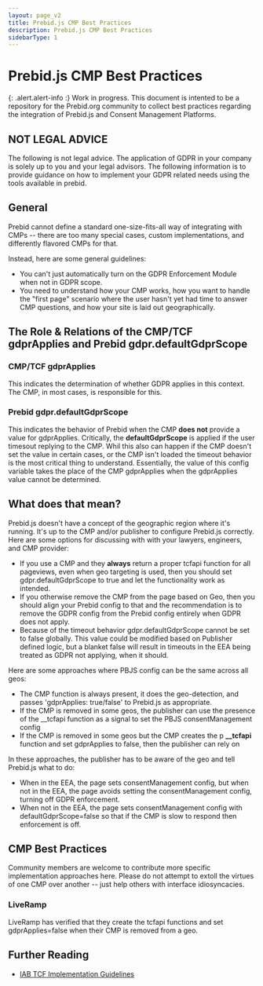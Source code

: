 ```yaml
---
layout: page_v2
title: Prebid.js CMP Best Practices
description: Prebid.js CMP Best Practices
sidebarType: 1
---
```


# Prebid.js CMP Best Practices

{: .alert.alert-info :}
Work in progress. This document is intented to be a repository for the
Prebid.org community to collect best practices regarding the integration
of Prebid.js and Consent Management Platforms.

## NOT LEGAL ADVICE

The following is not legal advice. The application of GDPR in your company is solely up to you and your legal advisors. The following information is to provide guidance on how to implement your GDPR related needs using the tools available in prebid.

## General

Prebid cannot define a standard one-size-fits-all way of integrating with CMPs -- there are too many special cases, custom implementations, and differently
flavored CMPs for that.

Instead, here are some general guidelines:

- You can't just automatically turn on the GDPR Enforcement Module when not in GDPR scope.
- You need to understand how your CMP works, how you want to handle the "first page" scenario where the user hasn't yet had time to answer CMP questions, and how your site is laid out geographically.

## The Role & Relations of the CMP/TCF gdprApplies and Prebid gdpr.defaultGdprScope

### CMP/TCF gdprApplies

This indicates the determination of whether GDPR applies in this context. The CMP, in most cases, is responsible for this.

### Prebid gdpr.defaultGdprScope

This indicates the behavior of Prebid when the CMP __does not__ provide a value for gdprApplies. Critically, the __defaultGdprScope__ is applied if the user timesout replying to the CMP. Whil this also can happen if the CMP doesn't set the value in certain cases, or the CMP isn't loaded the timeout behavior is the most critical thing to understand. Essentially, the value of this config variable takes the place of the CMP gdprApplies when the gdprApplies value cannot be determined.

## What does that mean?

Prebid.js doesn't have a concept of the geographic region where it's running. It's up to the CMP and/or publisher to configure Prebid.js correctly. Here are some options for discussing with with your lawyers, engineers, and CMP provider:

- If you use a CMP and they __always__ return a proper tcfapi function for all pageviews, even when geo targeting is used, then you should set gdpr.defaultGdprScope to true and let the functionality work as intended.
- If you otherwise remove the CMP from the page based on Geo, then you should align your Prebid config to that and the recommendation is to remove the GDPR config from the Prebid config entirely when GDPR does not apply.
- Because of the timeout behavior gdpr.defaultGdprScope cannot be set to false globally. This value could be modified based on Publisher defined logic, but a blanket false will result in timeouts in the EEA being treated as GDPR not applying, when it should.

Here are some approaches where PBJS config can be the same across all geos:

- The CMP function is always present, it does the geo-detection, and passes 'gdprApplies: true/false' to Prebid.js as appropriate.
- If the CMP is removed in some geos, the publisher can use the presence of the __tcfapi function as a signal to set the PBJS consentManagement config
- If the CMP is removed in some geos but the CMP creates the p __\_\_tcfapi__ function and set gdprApplies to false, then the publisher can rely on 

In these approaches, the publisher has to be aware of the geo and tell Prebid.js what to do:

- When in the EEA, the page sets consentManagement config, but when not in the EEA, the page avoids setting the consentManagement config, turning off GDPR enforcement.
- When not in the EEA, the page sets consentManagement config with defaultGdprScope=false so that if the CMP is slow to respond then enforcement is off.

## CMP Best Practices

Community members are welcome to contribute more specific implementation
approaches here. Please do not attempt to extoll the virtues of one CMP
over another -- just help others with interface idiosyncacies.

### LiveRamp

LiveRamp has verified that they create the tcfapi functions and set gdprApplies=false when their CMP is removed from a geo.

## Further Reading

- [IAB TCF Implementation Guidelines](https://github.com/InteractiveAdvertisingBureau/GDPR-Transparency-and-Consent-Framework/blob/master/TCFv2/TCF-Implementation-Guidelines.md)

